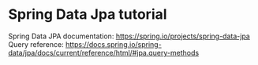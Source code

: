 # Spring Data Jpa tutorial

Spring Data JPA documentation: https://spring.io/projects/spring-data-jpa </br>
Query reference: https://docs.spring.io/spring-data/jpa/docs/current/reference/html/#jpa.query-methods


